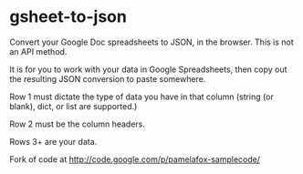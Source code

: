gsheet-to-json
==============

Convert your Google Doc spreadsheets to JSON, in the browser.  This is not an API method.

It is for you to work with your data in Google Spreadsheets, then copy out the resulting JSON conversion to paste somewhere.

Row 1 must dictate the type of data you have in that column (string (or blank), dict, or list are supported.)

Row 2 must be the column headers.

Rows 3+ are your data.

Fork of code at http://code.google.com/p/pamelafox-samplecode/